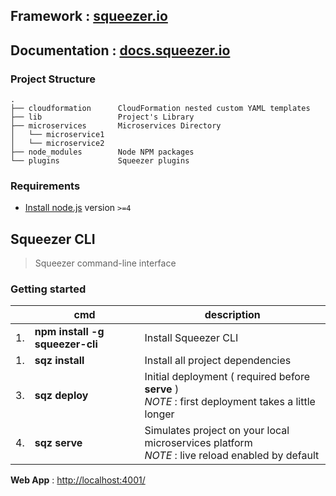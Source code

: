 ## Framework : [squeezer.io](http://squeezer.io)
## Documentation : [docs.squeezer.io](http://docs.squeezer.io)

### Project Structure

```
.
├── cloudformation      CloudFormation nested custom YAML templates
├── lib                 Project's Library
├── microservices       Microservices Directory
│   └── microservice1
│   └── microservice2
├── node_modules        Node NPM packages
└── plugins             Squeezer plugins
```


### Requirements

- [Install node.js](http://nodejs.org/) version `>=4`

## Squeezer CLI

> Squeezer command-line interface

### Getting started


|    | cmd | description  |
|----|-----|--------------|
| 1. | **npm install -g squeezer-cli**  |  Install Squeezer CLI |
| 1. | **sqz install**  |  Install all project dependencies |
| 3. | **sqz deploy**  |  Initial deployment ( required before **serve** ) <br>*NOTE* : first deployment takes a little longer |
| 4. | **sqz serve**  |  Simulates project on your local microservices platform<br>*NOTE* : live reload enabled by default |

**Web App** : [http://localhost:4001/](http://localhost:4001/)
